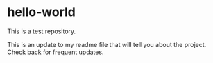 # hello-world
This is a test repository.

This is an update to my readme file that will tell you about the project.  Check back for frequent updates.
